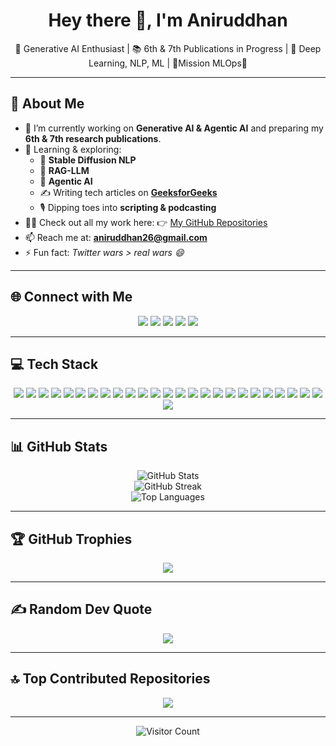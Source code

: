<h1 align="center">Hey there 👋, I'm Aniruddhan</h1>

<p align="center">
  🔬 Generative AI Enthusiast | 📚 6th & 7th Publications in Progress | 🧠 Deep Learning, NLP, ML | 💫Mission MLOps💫
</p>

---

## 💫 About Me

- 🔭 I’m currently working on **Generative AI & Agentic AI** and preparing my **6th & 7th research publications**.  
- 🌱 Learning & exploring:
  - 🧬 **Stable Diffusion NLP**
  - 🧠 **RAG-LLM**
  - 🤖 **Agentic AI**
  - ✍️ Writing tech articles on **[GeeksforGeeks](https://auth.geeksforgeeks.org/user/aniruddhan26/articles)**  
  - 🎙️ Dipping toes into **scripting & podcasting**  
- 👨‍💻 Check out all my work here: 👉 [My GitHub Repositories](https://github.com/Aniruddhan15?tab=repositories)
- 📫 Reach me at: **aniruddhan26@gmail.com**
- ⚡ Fun fact: _Twitter wars > real wars 😄_

---

## 🌐 Connect with Me

<p align="center">
  <a href="https://instagram.com/rated_un_47"><img src="https://img.shields.io/badge/Instagram-%23E4405F.svg?style=for-the-badge&logo=instagram&logoColor=white" /></a>
  <a href="https://linkedin.com/in/n-aniruddhan-15688021b"><img src="https://img.shields.io/badge/LinkedIn-%230077B5.svg?style=for-the-badge&logo=linkedin&logoColor=white" /></a>
  <a href="https://medium.com/@aniruddhan26"><img src="https://img.shields.io/badge/Medium-12100E?style=for-the-badge&logo=medium&logoColor=white" /></a>
  <a href="https://stackoverflow.com/users/n.%20aniruddhan"><img src="https://img.shields.io/badge/StackOverflow-FE7A16?style=for-the-badge&logo=stack-overflow&logoColor=white" /></a>
  <a href="https://x.com/ratedun1"><img src="https://img.shields.io/badge/X-000000?style=for-the-badge&logo=x&logoColor=white" /></a>
</p>

---

## 💻 Tech Stack

<p align="center">
  <img src="https://img.shields.io/badge/Python-3670A0?style=for-the-badge&logo=python&logoColor=ffdd54"/>
  <img src="https://img.shields.io/badge/C++-00599C?style=for-the-badge&logo=c%2B%2B&logoColor=white"/>
  <img src="https://img.shields.io/badge/TensorFlow-FF6F00?style=for-the-badge&logo=tensorflow&logoColor=white"/>
  <img src="https://img.shields.io/badge/PyTorch-EE4C2C?style=for-the-badge&logo=pytorch&logoColor=white"/>
  <img src="https://img.shields.io/badge/Keras-D00000?style=for-the-badge&logo=keras&logoColor=white"/>
  <img src="https://img.shields.io/badge/Numpy-013243?style=for-the-badge&logo=numpy&logoColor=white"/>
  <img src="https://img.shields.io/badge/Pandas-150458?style=for-the-badge&logo=pandas&logoColor=white"/>
  <img src="https://img.shields.io/badge/Matplotlib-ffffff?style=for-the-badge&logo=matplotlib&logoColor=black"/>
  <img src="https://img.shields.io/badge/scikit--learn-F7931E?style=for-the-badge&logo=scikit-learn&logoColor=white"/>
  <img src="https://img.shields.io/badge/Google%20Cloud-4285F4?style=for-the-badge&logo=googlecloud&logoColor=white"/>
  <img src="https://img.shields.io/badge/Google%20Gemini-4285F4?style=for-the-badge&logo=google&logoColor=white"/>
  <img src="https://img.shields.io/badge/OpenAI-412991?style=for-the-badge&logo=openai&logoColor=white"/>
  <img src="https://img.shields.io/badge/MySQL-4479A1?style=for-the-badge&logo=mysql&logoColor=white"/>
  <img src="https://img.shields.io/badge/Docker-0db7ed?style=for-the-badge&logo=docker&logoColor=white"/>
  <img src="https://img.shields.io/badge/Power%20BI-F2C811?style=for-the-badge&logo=powerbi&logoColor=black"/>
  <img src="https://img.shields.io/badge/Git-F05033?style=for-the-badge&logo=git&logoColor=white"/>
  <img src="https://img.shields.io/badge/GitHub-121011?style=for-the-badge&logo=github&logoColor=white"/>
  <img src="https://img.shields.io/badge/LangChain-000000?style=for-the-badge&logo=langchain&logoColor=white"/>
  <img src="https://img.shields.io/badge/LlamaIndex-4D7FFF?style=for-the-badge&logo=llama&logoColor=white"/>
  <img src="https://img.shields.io/badge/LangGraph-7B68EE?style=for-the-badge&logoColor=white"/>
  <img src="https://img.shields.io/badge/Flask-000000?style=for-the-badge&logo=flask&logoColor=white"/>
  <img src="https://img.shields.io/badge/Streamlit-FF4B4B?style=for-the-badge&logo=streamlit&logoColor=white"/>
  <img src="https://img.shields.io/badge/Chainlit-3333FF?style=for-the-badge&logo=chatbot&logoColor=white"/>
  <img src="https://img.shields.io/badge/DVC-945DD6?style=for-the-badge&logo=dvc&logoColor=white"/>
  <img src="https://img.shields.io/badge/MLflow-0194E2?style=for-the-badge&logo=mlflow&logoColor=white"/>
  <img src="https://img.shields.io/badge/GitHub%20Actions-2088FF?style=for-the-badge&logo=github-actions&logoColor=white"/>

</p>

---

## 📊 GitHub Stats

<p align="center">
  <img src="https://github-readme-stats.vercel.app/api?username=Aniruddhan15&theme=tokyonight&hide_border=true&include_all_commits=true&count_private=false" alt="GitHub Stats" />
  <br />
  <img src="https://github-readme-streak-stats.herokuapp.com/?user=Aniruddhan15&theme=tokyonight&hide_border=true" alt="GitHub Streak" />
  <br />
  <img src="https://github-readme-stats.vercel.app/api/top-langs/?username=Aniruddhan15&theme=tokyonight&hide_border=true&layout=compact" alt="Top Languages" />
</p>

---

## 🏆 GitHub Trophies

<p align="center">
  <img src="https://github-profile-trophy.vercel.app/?username=Aniruddhan15&theme=radical&no-frame=true&no-bg=true&margin-w=6" />
</p>

---

## ✍️ Random Dev Quote

<p align="center">
  <img src="https://quotes-github-readme.vercel.app/api?type=horizontal&theme=tokyonight" />
</p>

---

## 🔝 Top Contributed Repositories

<p align="center">
  <img src="https://github-contributor-stats.vercel.app/api?username=Aniruddhan15&limit=5&theme=tokyonight&combine_all_yearly_contributions=true" />
</p>

---

<p align="center">
  <img src="https://visitcount.itsvg.in/api?id=Aniruddhan15&icon=7&color=0" alt="Visitor Count"/>
</p>

